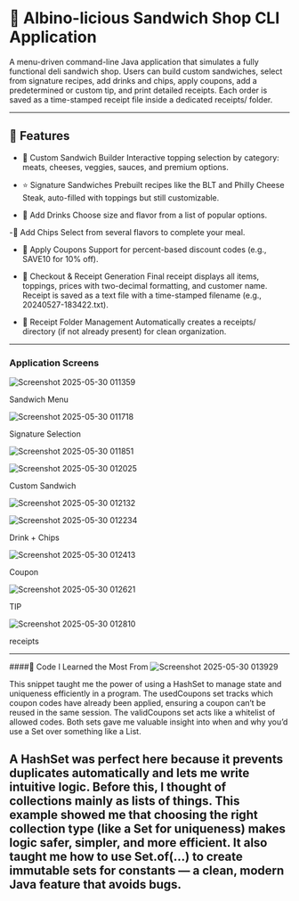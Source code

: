 # 🥪 Albino-licious Sandwich Shop CLI Application


A menu-driven command-line Java application that simulates a fully functional deli sandwich shop. Users can build custom sandwiches, select from signature recipes, add drinks and chips, apply coupons, add a predetermined or custom tip, and print detailed receipts. Each order is saved as a time-stamped receipt file inside a dedicated receipts/ folder.

---

## 🍴 Features

- 🥪 Custom Sandwich Builder
Interactive topping selection by category: meats, cheeses, veggies, sauces, and premium options.

- ⭐ Signature Sandwiches
Prebuilt recipes like the BLT and Philly Cheese Steak, auto-filled with toppings but still customizable.

- 🥤 Add Drinks
Choose size and flavor from a list of popular options.

-🍟 Add Chips
Select from several flavors to complete your meal.

- 🧾 Apply Coupons
Support for percent-based discount codes (e.g., SAVE10 for 10% off).

- 💸 Checkout & Receipt Generation
Final receipt displays all items, toppings, prices with two-decimal formatting, and customer name.
Receipt is saved as a text file with a time-stamped filename (e.g., 20240527-183422.txt).

- 📂 Receipt Folder Management
Automatically creates a receipts/ directory (if not already present) for clean organization. 
---
### Application Screens

![Screenshot 2025-05-30 011359](https://github.com/user-attachments/assets/f12085cf-581b-4904-a88c-efba084b91d7)

Sandwich Menu

![Screenshot 2025-05-30 011718](https://github.com/user-attachments/assets/9973db96-5044-40ab-ae31-5e91bcb20a4b)

Signature Selection

![Screenshot 2025-05-30 011851](https://github.com/user-attachments/assets/64a4c322-d2cc-4741-b2e8-addc13a0114b)

![Screenshot 2025-05-30 012025](https://github.com/user-attachments/assets/bfa77746-8680-4bca-8f40-e9daef69cdb0)

Custom Sandwich

![Screenshot 2025-05-30 012132](https://github.com/user-attachments/assets/d06807bd-498d-4441-9fa1-99783dd2f1c0)

![Screenshot 2025-05-30 012234](https://github.com/user-attachments/assets/312f2e4e-7621-45b0-bd6f-16816d877d60)


Drink + Chips

![Screenshot 2025-05-30 012413](https://github.com/user-attachments/assets/5a899699-2072-4952-b085-1eac12758caf)

Coupon

![Screenshot 2025-05-30 012621](https://github.com/user-attachments/assets/ef9f33a4-b707-4266-807d-290a965911af)

TIP 

![Screenshot 2025-05-30 012810](https://github.com/user-attachments/assets/da19f79c-e630-4cdc-a034-0dd986109ec8)


receipts

---
####🧠 Code I Learned the Most From
![Screenshot 2025-05-30 013929](https://github.com/user-attachments/assets/94fd891e-a128-4396-a8db-8785a79b322a)

This snippet taught me the power of using a HashSet to manage state and uniqueness efficiently in a program. The usedCoupons set tracks which coupon codes have already been applied, ensuring a coupon can’t be reused in the same session. The validCoupons set acts like a whitelist of allowed codes. Both sets gave me valuable insight into when and why you’d use a Set over something like a List.

A HashSet was perfect here because it prevents duplicates automatically and lets me write intuitive logic. Before this, I thought of collections mainly as lists of things. This example showed me that choosing the right collection type (like a Set for uniqueness) makes logic safer, simpler, and more efficient. It also taught me how to use Set.of(...) to create immutable sets for constants — a clean, modern Java feature that avoids bugs.
---
